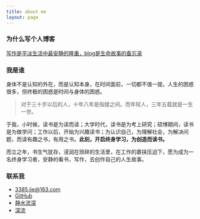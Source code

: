 ```yaml
---
title: about me
layout: page
---
```



 <h3>为什么写个人博客</h3>
  
  [写作是平淡生活中最安静的隆重，blog是生命故事的备忘录](http://www.liujie2018.com/blog/2018/01/20/whyblog/)
 

<h3>我是谁</h3>

身体不是认知的外在，而是认知本身，在时间面前，一切都不值一提。人生的困惑很多，但终极的困惑是时间与身体的困惑。

> 对于三十岁以后的人，十年八年是指缝之间。而年轻人，三年五载就是一生一世。

于我，小时候，读书是为读而读；大学时代，读书是为考上研究；硕博期间，读书是为做学问；工作以后，开始为兴趣读书；为认识自己，为理解社会，为解决问题，而读有趣之书，有用之书。**此刻，开启终身学习，为创造而读书。**

而立之年，书生气犹存，浸润在琐碎的生活里，在工作的裹挟压迫下，愿为成为一名终身学习者，安静的看书，写作，去创作自己的人生故事。

<h3>联系我</h3>

* <i class="fa fa-envelope"></i>3385.jie@163.com
* <i class="fa fa-github"></i><a href="http://www.github.com/jason2960/" target="_blank" title="liujie的github">GitHub</a>
* <i class="fa fa-pencil"></i><a href="http://www.liujie2018.com" target="_blank" title="我的个人博客">[静水流深](http://www.liujie2018.com)</a>
* <i class="fa fa-pencil"></i><a href="http://www.liujie2018.com" target="_blank" title="我的简书">[深流](http://www.jianshu.com/u/b1fcd74298c6)</a>


